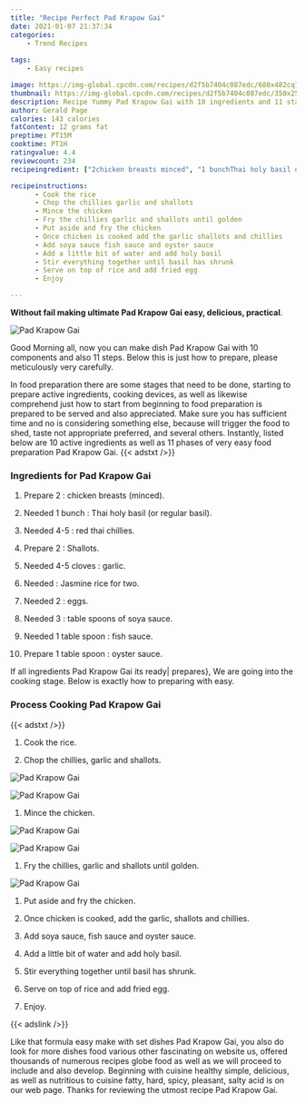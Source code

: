 ```yaml
---
title: "Recipe Perfect Pad Krapow Gai"
date: 2021-01-07 21:37:34
categories:
    - Trend Recipes
    
tags:
    - Easy recipes

image: https://img-global.cpcdn.com/recipes/d2f5b7404c087edc/680x482cq70/pad-krapow-gai-recipe-main-photo.jpg
thumbnail: https://img-global.cpcdn.com/recipes/d2f5b7404c087edc/350x250cq70/pad-krapow-gai-recipe-main-photo.jpg
description: Recipe Yummy Pad Krapow Gai with 10 ingredients and 11 stages of easy cooking.
author: Gerald Page
calories: 143 calories
fatContent: 12 grams fat
preptime: PT15M
cooktime: PT1H
ratingvalue: 4.4
reviewcount: 234
recipeingredient: ["2chicken breasts minced", "1 bunchThai holy basil or regular basil", "4-5red thai chillies", "2Shallots", "4-5 clovesgarlic", "Jasmine rice for two", "2eggs", "3table spoons of soya sauce", "1 table spoonfish sauce", "1 table spoonoyster sauce"]

recipeinstructions: 
      - Cook the rice 
      - Chop the chillies garlic and shallots 
      - Mince the chicken 
      - Fry the chillies garlic and shallots until golden 
      - Put aside and fry the chicken 
      - Once chicken is cooked add the garlic shallots and chillies 
      - Add soya sauce fish sauce and oyster sauce 
      - Add a little bit of water and add holy basil 
      - Stir everything together until basil has shrunk 
      - Serve on top of rice and add fried egg 
      - Enjoy

---
```




**Without fail making ultimate Pad Krapow Gai easy, delicious, practical**. 


![Pad Krapow Gai](https://img-global.cpcdn.com/recipes/d2f5b7404c087edc/680x482cq70/pad-krapow-gai-recipe-main-photo.jpg "Pad Krapow Gai")




Good Morning all, now you can make dish Pad Krapow Gai with 10 components and also 11 steps. Below this is just how to prepare, please meticulously very carefully.

In food preparation there are some stages that need to be done, starting to prepare active ingredients, cooking devices, as well as likewise comprehend just how to start from beginning to food preparation is prepared to be served and also appreciated. Make sure you has sufficient time and no is considering something else, because will trigger the food to shed, taste not appropriate preferred, and several others. Instantly, listed below are 10 active ingredients as well as 11 phases of very easy food preparation Pad Krapow Gai.
{{< adstxt />}}

### Ingredients for Pad Krapow Gai


1. Prepare 2 : chicken breasts (minced).

1. Needed 1 bunch : Thai holy basil (or regular basil).

1. Needed 4-5 : red thai chillies.

1. Prepare 2 : Shallots.

1. Needed 4-5 cloves : garlic.

1. Needed  : Jasmine rice for two.

1. Needed 2 : eggs.

1. Needed 3 : table spoons of soya sauce.

1. Needed 1 table spoon : fish sauce.

1. Prepare 1 table spoon : oyster sauce.



If all ingredients Pad Krapow Gai its ready| prepares}, We are going into the cooking stage. Below is exactly how to preparing with easy.

### Process Cooking Pad Krapow Gai

{{< adstxt />}}


1. Cook the rice.



1. Chop the chillies, garlic and shallots.



![Pad Krapow Gai](https://img-global.cpcdn.com/steps/65d6161dc7ea2c90/160x128cq70/pad-krapow-gai-recipe-step-2-photo.jpg" "Pad Krapow Gai")

![Pad Krapow Gai](https://img-global.cpcdn.com/steps/af2403e529515a7c/160x128cq70/pad-krapow-gai-recipe-step-2-photo.jpg" "Pad Krapow Gai")



1. Mince the chicken.



![Pad Krapow Gai](https://img-global.cpcdn.com/steps/33bac6f880d84cc0/160x128cq70/pad-krapow-gai-recipe-step-3-photo.jpg" "Pad Krapow Gai")

![Pad Krapow Gai](https://img-global.cpcdn.com/steps/555a5c6ad62c775a/160x128cq70/pad-krapow-gai-recipe-step-3-photo.jpg" "Pad Krapow Gai")



1. Fry the chillies, garlic and shallots until golden.



![Pad Krapow Gai](https://img-global.cpcdn.com/steps/1f9fe04919a82841/160x128cq70/pad-krapow-gai-recipe-step-4-photo.jpg" "Pad Krapow Gai")



1. Put aside and fry the chicken.



1. Once chicken is cooked, add the garlic, shallots and chillies.



1. Add soya sauce, fish sauce and oyster sauce.



1. Add a little bit of water and add holy basil.



1. Stir everything together until basil has shrunk.



1. Serve on top of rice and add fried egg.



1. Enjoy.





{{< adslink />}}

Like that formula easy make with set dishes Pad Krapow Gai, you also do look for more dishes food various other fascinating on website us, offered thousands of numerous recipes globe food as well as we will proceed to include and also develop. Beginning with cuisine healthy simple, delicious, as well as nutritious to cuisine fatty, hard, spicy, pleasant, salty acid is on our web page. Thanks for reviewing the utmost recipe Pad Krapow Gai.

